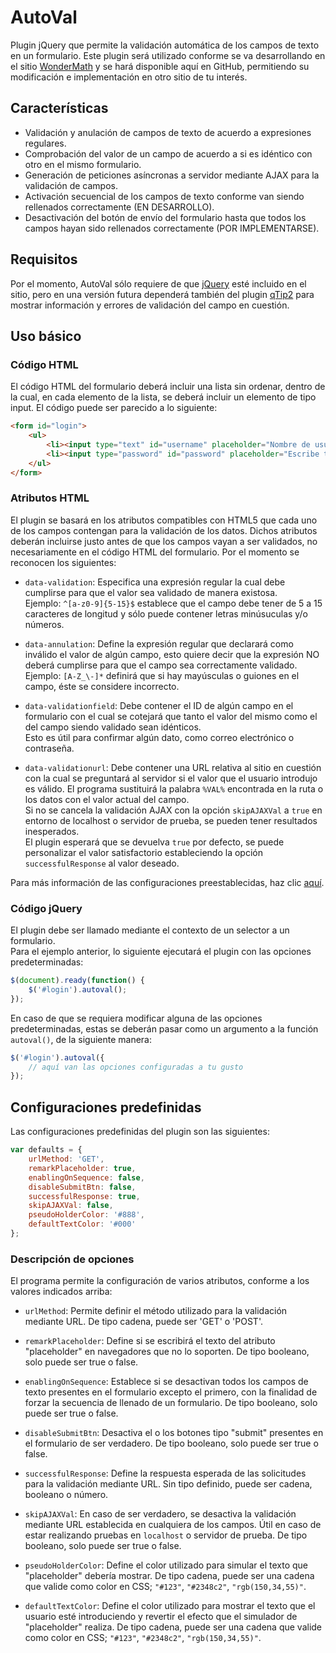 # AutoVal #
Plugin jQuery que permite la validación automática de los campos de texto en un formulario.
Este plugin será utilizado conforme se va desarrollando en el sitio [WonderMath](http://wondermathmx.info/) y se hará disponible aquí en GitHub, permitiendo su modificación e implementación en otro sitio de tu interés.

## Características ##
+ Validación y anulación de campos de texto de acuerdo a expresiones regulares.
+ Comprobación del valor de un campo de acuerdo a si es idéntico con otro en el mismo formulario.
+ Generación de peticiones asíncronas a servidor mediante AJAX para la validación de campos.
+ Activación secuencial de los campos de texto conforme van siendo rellenados correctamente (EN DESARROLLO).
+ Desactivación del botón de envío del formulario hasta que todos los campos hayan sido rellenados correctamente (POR IMPLEMENTARSE).

## Requisitos ##
Por el momento, AutoVal sólo requiere de que [jQuery](http://jquery.com/) esté incluido en el sitio, pero en una versión futura dependerá también del plugin [qTip2](http://craigsworks.com/projects/qtip2/) para mostrar información y errores de validación del campo en cuestión.

## Uso básico ##

### Código HTML ###
El código HTML del formulario deberá incluir una lista sin ordenar, dentro de la cual, en cada elemento de la lista, se deberá incluir un elemento de tipo input. El código puede ser parecido a lo siguiente:

```html
<form id="login">
	<ul>
		<li><input type="text" id="username" placeholder="Nombre de usuario" maxlength="15" data-validation="^[a-z0-9]{5,15}$" data-annulation="[\s]*" data-validationurl="/usuarios/chequeo?username=%VAL%" /></li>
		<li><input type="password" id="password" placeholder="Escribe tu contraseña" /></li>
	</ul>
</form>
```

### Atributos HTML ###
El plugin se basará en los atributos compatibles con HTML5 que cada uno de los campos contengan para la validación de los datos. Dichos atributos deberán incluirse justo antes de que los campos vayan a ser validados, no necesariamente en el código HTML del formulario. Por el momento se reconocen los siguientes:

+ `data-validation`: Especifica una expresión regular la cual debe cumplirse para que el valor sea validado de manera existosa.  
Ejemplo: `^[a-z0-9]{5-15}$` establece que el campo debe tener de 5 a 15 caracteres de longitud y sólo puede contener letras minúsuculas y/o números.

+ `data-annulation`: Define la expresión regular que declarará como inválido el valor de algún campo, esto quiere decir que la expresión NO deberá cumplirse para que el campo sea correctamente validado.  
Ejemplo: `[A-Z_\-]*` definirá que si hay mayúsculas o guiones en el campo, éste se considere incorrecto.

+ `data-validationfield`: Debe contener el ID de algún campo en el formulario con el cual se cotejará que tanto el valor del mismo como el del campo siendo validado sean idénticos.  
Esto es útil para confirmar algún dato, como correo electrónico o contraseña.

+ `data-validationurl`: Debe contener una URL relativa al sitio en cuestión con la cual se preguntará al servidor si el valor que el usuario introdujo es válido. El programa sustituirá la palabra `%VAL%` encontrada en la ruta o los datos con el valor actual del campo.  
Si no se cancela la validación AJAX con la opción `skipAJAXVal` a `true` en entorno de localhost o servidor de prueba, se pueden tener resultados inesperados.  
El plugin esperará que se devuelva `true` por defecto, se puede personalizar el valor satisfactorio estableciendo la opción `successfulResponse` al valor deseado.

Para más información de las configuraciones preestablecidas, haz clic [aquí](#defaults).

### Código jQuery ###

El plugin debe ser llamado mediante el contexto de un selector a un formulario.  
Para el ejemplo anterior, lo siguiente ejecutará el plugin con las opciones predeterminadas:

```javascript
$(document).ready(function() {
	$('#login').autoval();
});
```

En caso de que se requiera modificar alguna de las opciones predeterminadas, estas se deberán pasar como un argumento a la función `autoval()`, de la siguiente manera:

```javascript
$('#login').autoval({
	// aquí van las opciones configuradas a tu gusto
});
```

<h2 id="defaults">Configuraciones predefinidas</h2>
Las configuraciones predefinidas del plugin son las siguientes:

```javascript
var defaults = {
	urlMethod: 'GET',
	remarkPlaceholder: true,
	enablingOnSequence: false,
	disableSubmitBtn: false,
	successfulResponse: true,
	skipAJAXVal: false,
	pseudoHolderColor: '#888',
	defaultTextColor: '#000'
};
```

### Descripción de opciones ###
El programa permite la configuración de varios atributos, conforme a los valores indicados arriba:

+ `urlMethod`: Permite definir el método utilizado para la validación mediante URL.
De tipo cadena, puede ser 'GET' o 'POST'.

+ `remarkPlaceholder`: Define si se escribirá el texto del atributo "placeholder" en navegadores que no lo soporten.
De tipo booleano, solo puede ser true o false.

+ `enablingOnSequence`: Establece si se desactivan todos los campos de texto presentes en el formulario excepto el primero, con la finalidad de forzar la secuencia de llenado de un formulario.
De tipo booleano, solo puede ser true o false.

+ `disableSubmitBtn`: Desactiva el o los botones tipo "submit" presentes en el formulario de ser verdadero.
De tipo booleano, solo puede ser true o false.

+ `successfulResponse`: Define la respuesta esperada de las solicitudes para la validación mediante URL.
Sin tipo definido, puede ser cadena, booleano o número.

+ `skipAJAXVal`: En caso de ser verdadero, se desactiva la validación mediante URL establecida en cualquiera de los campos. Útil en caso de estar realizando pruebas en `localhost` o servidor de prueba.
De tipo booleano, solo puede ser true o false.

+ `pseudoHolderColor`: Define el color utilizado para simular el texto que "placeholder" debería mostrar.
De tipo cadena, puede ser una cadena que valide como color en CSS; `"#123"`, `"#2348c2"`, `"rgb(150,34,55)"`.

+ `defaultTextColor`: Define el color utilizado para mostrar el texto que el usuario esté introduciendo y revertir el efecto que el simulador de "placeholder" realiza.
De tipo cadena, puede ser una cadena que valide como color en CSS; `"#123"`, `"#2348c2"`, `"rgb(150,34,55)"`.